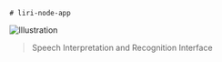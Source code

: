 ```
# liri-node-app
```
![Illustration](https://cdn.iconscout.com/public/images/icon/free/png-128/npm-logo-brand-development-tools-324ad217b0ec3d40-128x128.png)

> Speech Interpretation and Recognition Interface
